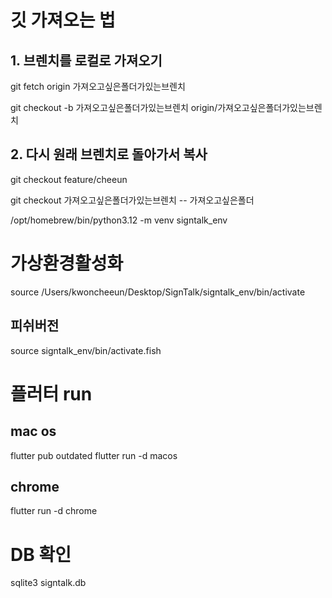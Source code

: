 # 깃 가져오는 법 

## 1. 브렌치를 로컬로 가져오기
git fetch origin 가져오고싶은폴더가있는브렌치

git checkout -b 가져오고싶은폴더가있는브렌치 origin/가져오고싶은폴더가있는브렌치


## 2. 다시 원래 브렌치로 돌아가서 복사 
git checkout feature/cheeun

git checkout 가져오고싶은폴더가있는브렌치 -- 가져오고싶은폴더


/opt/homebrew/bin/python3.12 -m venv signtalk_env

# 가상환경활성화
source /Users/kwoncheeun/Desktop/SignTalk/signtalk_env/bin/activate

## 피쉬버전 
source signtalk_env/bin/activate.fish


# 플러터 run 

## mac os 
flutter pub outdated
 flutter run -d macos

## chrome
 flutter run -d chrome

 # DB 확인 
 sqlite3 signtalk.db